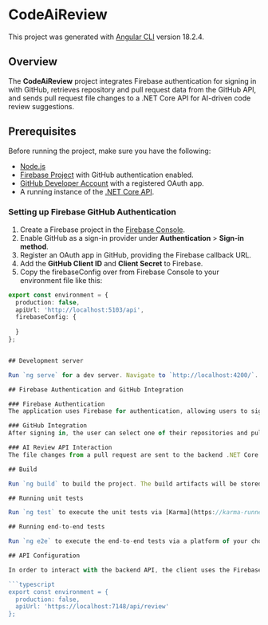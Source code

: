 # CodeAiReview

This project was generated with [Angular CLI](https://github.com/angular/angular-cli) version 18.2.4.

## Overview

The **CodeAiReview** project integrates Firebase authentication for signing in with GitHub, retrieves repository and pull request data from the GitHub API, and sends pull request file changes to a .NET Core API for AI-driven code review suggestions.

## Prerequisites

Before running the project, make sure you have the following:
- [Node.js](https://nodejs.org/)
- [Firebase Project](https://firebase.google.com/) with GitHub authentication enabled.
- [GitHub Developer Account](https://github.com/settings/developers) with a registered OAuth app.
- A running instance of the [.NET Core API](https://github.com/yourusername/code-review-api).

### Setting up Firebase GitHub Authentication

1. Create a Firebase project in the [Firebase Console](https://console.firebase.google.com/).
2. Enable GitHub as a sign-in provider under **Authentication** > **Sign-in method**.
3. Register an OAuth app in GitHub, providing the Firebase callback URL.
4. Add the **GitHub Client ID** and **Client Secret** to Firebase.
5. Copy the firebaseConfig over from Firebase Console to your environment file like this:
```typescript
export const environment = {
  production: false,
  apiUrl: 'http://localhost:5103/api',
  firebaseConfig: {
    
  }
};


## Development server

Run `ng serve` for a dev server. Navigate to `http://localhost:4200/`. The application will automatically reload if you change any of the source files.

## Firebase Authentication and GitHub Integration

### Firebase Authentication
The application uses Firebase for authentication, allowing users to sign in with their GitHub credentials. Once authenticated, the GitHub token is stored locally and used to interact with the GitHub API.

### GitHub Integration
After signing in, the user can select one of their repositories and pull requests, and view the file changes. The application retrieves this data using the GitHub API.

### AI Review API Interaction
The file changes from a pull request are sent to the backend .NET Core API, which is authenticated using the Firebase token. The API uses Azure's ChatGPT to provide code review suggestions and returns them to the client for display.

## Build

Run `ng build` to build the project. The build artifacts will be stored in the `dist/` directory.

## Running unit tests

Run `ng test` to execute the unit tests via [Karma](https://karma-runner.github.io).

## Running end-to-end tests

Run `ng e2e` to execute the end-to-end tests via a platform of your choice. To use this command, you need to first add a package that implements end-to-end testing capabilities.

## API Configuration

In order to interact with the backend API, the client uses the Firebase authentication token. Ensure the .NET Core API is running locally or in the cloud and the URL is configured in the client code (`environment.ts`).

```typescript
export const environment = {
  production: false,
  apiUrl: 'https://localhost:7148/api/review'
};
